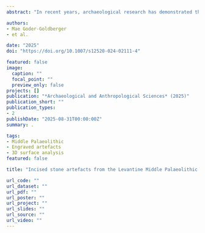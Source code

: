 ```yaml
---
abstract: "In recent years, archaeological research has demonstrated the presence of abstract non-utilitarian behaviour amongst palaeolithic hominins, fuelling discussions concerning the origin and implications of such complex behaviours. A key component in these discussions is the aesthetic and symbolic character of intentionally incised artefacts. In this study, we emphasize the geometry of the incisions as clues to intentionality. Using 3D surface analysis, we characterised incisions found on a Levallois core from Manot cave, and on a flake and retouched blade from Amud cave. In addition, we applied the same methodology to the previously published engraved Levallois core from Qafzeh and the plaquette from Quneitra. The incisions on the Manot, Qafzeh and Quneitra artefacts show similar geometric characteristics. Notably in each of these cases, the incisions form patterns that align with the artefact’s surface topography and shape. In contrast, the incisions on the Amud artefacts are shallower, with no clear orientation or patterning. The methodology applied thus creates a comparative context for MP incised items, reinforcing the interpretation of the Manot, Qafzeh and Quneitra artefacts as deliberate engravings, whereas the marks on the items from Amud are consistent with their functional use as abraders. While the Qafzeh, Quneitra and Manot items are isolated initiatives in their chronological and geographic contexts, the shared traits of the intentional engravings underscore their predetermined nature."

authors:
- Mae Goder-Goldberger
- et al.

date: "2025"
doi: "https://doi.org/10.1007/s12520-024-02111-4"

featured: false
image:
  caption: ""
  focal_point: ""
  preview_only: false
projects: []
publication: "*Archaeological and Anthropological Sciences* (2025)"
publication_short: ""
publication_types:
- 2
publishDate: "2025-08-31T00:00:00Z"
summary: .

tags:
- Middle Palaeolithic
- Engraved artefacts
- 3D surface analysis
featured: false

title: "Incised stone artefacts from the Levantine Middle Palaeolithic and human behavioural complexity"

url_code: ""
url_dataset: ""
url_pdf: ""
url_poster: ""
url_project: ""
url_slides: ""
url_source: ""
url_video: ""
---
```

